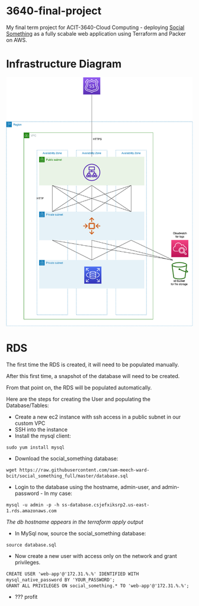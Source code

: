 # 3640-final-project
My final term project for ACIT-3640-Cloud Computing - deploying [Social Something](https://github.com/sam-meech-ward-bcit/social_something_full) as a fully scabale web application using Terraform and Packer on AWS.

# Infrastructure Diagram
![infrastructure diagram](https://raw.githubusercontent.com/confy/3640-final-project/main/infra_diagram.png)

# RDS


The first time the RDS is created, it will need to be populated manually.

After this first time, a snapshot of the database will need to be created. 

From that point on, the RDS will be populated automatically. 

Here are the steps for creating the User and populating the Database/Tables:

* Create a new ec2 instance with ssh access in a public subnet in our custom VPC
* SSH into the instance
* Install the mysql client: 

```
sudo yum install mysql
```

* Download the social_something database:

```
wget https://raw.githubusercontent.com/sam-meech-ward-bcit/social_something_full/master/database.sql
```

* Login to the database using the hostname, admin-user, and admin-password - In my case:

```  
mysql -u admin -p -h ss-database.csjefxiksrp2.us-east-1.rds.amazonaws.com 
```
*The db hostname appears in the terraform apply output*

* In MySql now, source the social_something database:
```
source database.sql
```
* Now create a new user with access only on the network and grant privileges.
```
CREATE USER 'web-app'@'172.31.%.%' IDENTIFIED WITH mysql_native_password BY 'YOUR_PASSWORD';
GRANT ALL PRIVILEGES ON social_something.* TO 'web-app'@'172.31.%.%';
```

* ??? profit